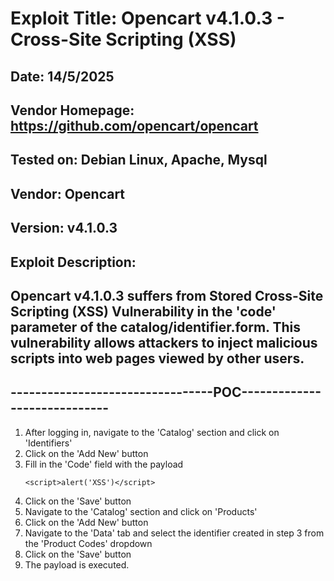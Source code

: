 # Exploit Title: Opencart v4.1.0.3 - Cross-Site Scripting (XSS)
## Date: 14/5/2025
## Vendor Homepage: https://github.com/opencart/opencart
## Tested on: Debian Linux, Apache, Mysql
## Vendor: Opencart
## Version: v4.1.0.3
## Exploit Description:
## Opencart v4.1.0.3 suffers from Stored Cross-Site Scripting (XSS) Vulnerability in the 'code' parameter of the catalog/identifier.form. This vulnerability allows attackers to inject malicious scripts into web pages viewed by other users.

## ---------------------------------POC-----------------------------
1. After logging in, navigate to the 'Catalog' section and click on 'Identifiers'
2. Click on the 'Add New' button
3. Fill in the 'Code' field with the payload
    ```
    <script>alert('XSS')</script>
    ```
4. Click on the 'Save' button
5. Navigate to the 'Catalog' section and click on 'Products'
6. Click on the 'Add New' button
7. Navigate to the 'Data' tab and select the identifier created in step 3 from the 'Product Codes' dropdown
8. Click on the 'Save' button
9. The payload is executed.
